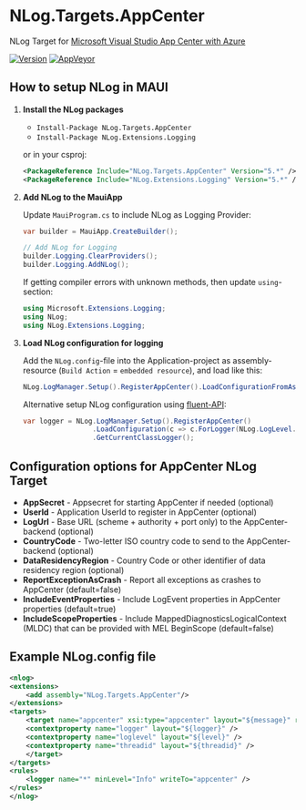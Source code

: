 # NLog.Targets.AppCenter
NLog Target for [Microsoft Visual Studio App Center with Azure](https://azure.microsoft.com/services/app-center/)

[![Version](https://badge.fury.io/nu/NLog.Targets.AppCenter.svg)](https://www.nuget.org/packages/NLog.Targets.AppCenter)
[![AppVeyor](https://img.shields.io/appveyor/ci/nlog/nlog-azureappcenter/master.svg)](https://ci.appveyor.com/project/nlog/nlog-azureappcenter/branch/master)

## How to setup NLog in MAUI

1) **Install the NLog packages**

   - `Install-Package NLog.Targets.AppCenter` 
   - `Install-Package NLog.Extensions.Logging` 
    
   or in your csproj:

    ```xml
    <PackageReference Include="NLog.Targets.AppCenter" Version="5.*" />
    <PackageReference Include="NLog.Extensions.Logging" Version="5.*" />
    ```

2) **Add NLog to the MauiApp**

   Update `MauiProgram.cs` to include NLog as Logging Provider: 
   ```csharp
   var builder = MauiApp.CreateBuilder();

   // Add NLog for Logging
   builder.Logging.ClearProviders();
   builder.Logging.AddNLog();
   ```

   If getting compiler errors with unknown methods, then update `using`-section:
   ```csharp
   using Microsoft.Extensions.Logging;
   using NLog;
   using NLog.Extensions.Logging;
   ```

3) **Load NLog configuration for logging**

   Add the `NLog.config`-file into the Application-project as assembly-resource (`Build Action` = `embedded resource`), and load like this:
   ```csharp
   NLog.LogManager.Setup().RegisterAppCenter().LoadConfigurationFromAssemblyResource(typeof(App).Assembly);
   ```
   Alternative setup NLog configuration using [fluent-API](https://github.com/NLog/NLog/wiki/Fluent-Configuration-API):
   ```csharp
   var logger = NLog.LogManager.Setup().RegisterAppCenter()
                    .LoadConfiguration(c => c.ForLogger(NLog.LogLevel.Debug).WriteToAppCenter())
                    .GetCurrentClassLogger();
   ```

## Configuration options for AppCenter NLog Target

- **AppSecret** - Appsecret for starting AppCenter if needed (optional)
- **UserId** - Application UserId to register in AppCenter (optional)
- **LogUrl** - Base URL (scheme + authority + port only) to the AppCenter-backend (optional)
- **CountryCode** - Two-letter ISO country code to send to the AppCenter-backend (optional)
- **DataResidencyRegion** - Country Code or other identifier of data residency region (optional)
- **ReportExceptionAsCrash** - Report all exceptions as crashes to AppCenter (default=false)
- **IncludeEventProperties** - Include LogEvent properties in AppCenter properties (default=true)
- **IncludeScopeProperties** - Include MappedDiagnosticsLogicalContext (MLDC) that can be provided with MEL BeginScope (default=false)

## Example NLog.config file

```xml
<nlog>
<extensions>
    <add assembly="NLog.Targets.AppCenter"/>
</extensions>
<targets>
    <target name="appcenter" xsi:type="appcenter" layout="${message}" reportExceptionAsCrash="true">
	<contextproperty name="logger" layout="${logger}" />
	<contextproperty name="loglevel" layout="${level}" />
	<contextproperty name="threadid" layout="${threadid}" />
    </target>
</targets>
<rules>
    <logger name="*" minLevel="Info" writeTo="appcenter" />
</rules>
</nlog>
```
